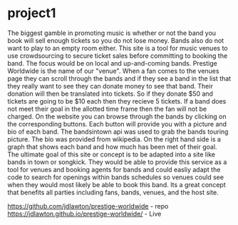 # project1
The biggest gamble in promoting music is whether or not the band you book will sell enough tickets so you do not lose money.  Bands also do not want to play to an empty room either.
This site is a tool for music venues to use crowdsourcing to secure ticket sales before committing to 
booking the band. The focus would be on local and up-and-coming bands.  Prestige Worldwide is the name of our "venue".
When a fan comes to the venues page they can scroll through the bands and if they see a band in the list 
that they really want to see they can donate money to see that band. Their donation will then be translated into tickets. So if they donate $50 and tickets are going to be $10 each then they recieve 5 tickets. If a band does not meet their goal in the allotted time frame then the fan will not be charged.
On the website you can browse through the bands by clicking on the corresponding buttons. Each button will provide you with a picture and bio of each band.  The bandsintown api was used to grab the bands touring picture.  The bio was provided from wikipedia.  On the right hand side is a graph that shows each band and how much has been met of their goal.  
The ultimate goal of this site or concept is to be adapted into a site like bands in town or songkick. They would be able to provide this service as a tool for venues and booking agents for bands and could easliy adapt the code to search for openings within bands schedules so venues could see when they would most likely be able to book this band.  Its a great concept that benefits all parties including fans, bands, venues, and the host site.

https://github.com/jdlawton/prestige-worldwide - repo
https://jdlawton.github.io/prestige-worldwide/  - Live

